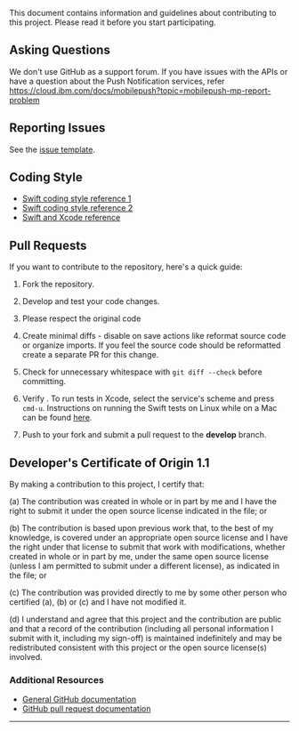 This document contains information and guidelines about contributing to this project. Please read it before you start participating.

## Asking Questions

We don't use GitHub as a support forum. If you have issues with the APIs or have a question about the Push Notification services, refer https://cloud.ibm.com/docs/mobilepush?topic=mobilepush-mp-report-problem

## Reporting Issues

See the [issue template](issueTemplate.md).

## Coding Style

-   [Swift coding style reference 1](https://swift.org/documentation/api-design-guidelines/)
-   [Swift coding style reference 2](https://google.github.io/swift/)
-   [Swift and Xcode reference](https://developer.apple.com/swift/resources/)

## Pull Requests

If you want to contribute to the repository, here's a quick guide:
1.  Fork the repository.
2.  Develop and test your code changes.
   1.  Please respect the original code
   2.  Create minimal diffs - disable on save actions like reformat source code or organize imports. If you feel the source code should be reformatted create a separate PR for this change.
   3.  Check for unnecessary whitespace with `git diff --check` before committing.

3.  Verify . To run tests in Xcode, select the service's scheme and press `cmd-u`. Instructions on running the Swift tests on Linux while on a Mac can be found [here](https://github.com/watson-developer-cloud/swift-sdk/wiki/Running-Swift-Linux-Tests-on-Mac).
4.  Push to your fork and submit a pull request to the **develop** branch.

## Developer's Certificate of Origin 1.1

By making a contribution to this project, I certify that:

(a) The contribution was created in whole or in part by me and I
   have the right to submit it under the open source license
   indicated in the file; or

(b) The contribution is based upon previous work that, to the best
   of my knowledge, is covered under an appropriate open source
   license and I have the right under that license to submit that
   work with modifications, whether created in whole or in part
   by me, under the same open source license (unless I am
   permitted to submit under a different license), as indicated
   in the file; or

(c) The contribution was provided directly to me by some other
   person who certified (a), (b) or (c) and I have not modified
   it.

(d) I understand and agree that this project and the contribution
   are public and that a record of the contribution (including all
   personal information I submit with it, including my sign-off) is
   maintained indefinitely and may be redistributed consistent with
   this project or the open source license(s) involved.

### Additional Resources
-   [General GitHub documentation](https://help.github.com/)
-   [GitHub pull request documentation](https://help.github.com/send-pull-requests/)

---